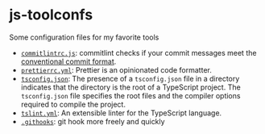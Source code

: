 # js-toolconfs

Some configuration files for my favorite tools

* [`commitlintrc.js`](https://github.com/conventional-changelog/commitlint/): commitlint checks if your commit messages meet the [conventional commit format](https://conventionalcommits.org/).
* [`prettierrc.yml`](https://github.com/prettier/prettier): Prettier is an opinionated code formatter.
* [`tsconfig.json`](https://www.typescriptlang.org/docs/handbook/tsconfig-json.html): The presence of a `tsconfig.json` file in a directory indicates that the directory is the root of a TypeScript project. The `tsconfig.json` file specifies the root files and the compiler options required to compile the project.
* [`tslint.yml`](https://palantir.github.io/tslint/usage/configuration/): An extensible linter for the TypeScript language.
* [`.githooks`](https://github.com/bolasblack/git-hook-pure): git hook more freely and quickly
